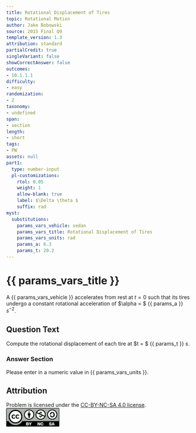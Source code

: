 ```yaml
---
title: Rotational Displacement of Tires
topic: Rotational Motion
author: Jake Bobowski
source: 2015 Final Q9
template_version: 1.3
attribution: standard
partialCredit: true
singleVariant: false
showCorrectAnswer: false
outcomes:
- 10.1.1.1
difficulty:
- easy
randomization:
- 2
taxonomy:
- undefined
span:
- section
length:
- short
tags:
- PW
assets: null
part1:
  type: number-input
  pl-customizations:
    rtol: 0.05
    weight: 1
    allow-blank: true
    label: $\Delta \theta $
    suffix: rad
myst:
  substitutions:
    params_vars_vehicle: sedan
    params_vars_title: Rotational Displacement of Tires
    params_vars_units: rad
    params_a: 6.3
    params_t: 20.2
---
```

# {{ params_vars_title }}
A {{ params_vars_vehicle }} accelerates from rest at $t = 0$ such that its tires undergo a constant rotational acceleration of $\alpha = $ {{ params_a }} $s^{-2}$.

## Question Text

Compute the rotational displacement of each tire at $t = $ {{ params_t }} $s$.

### Answer Section

Please enter in a numeric value in {{ params_vars_units }}.

## Attribution

Problem is licensed under the [CC-BY-NC-SA 4.0 license](https://creativecommons.org/licenses/by-nc-sa/4.0/).<br> ![The Creative Commons 4.0 license requiring attribution-BY, non-commercial-NC, and share-alike-SA license.](https://raw.githubusercontent.com/firasm/bits/master/by-nc-sa.png)